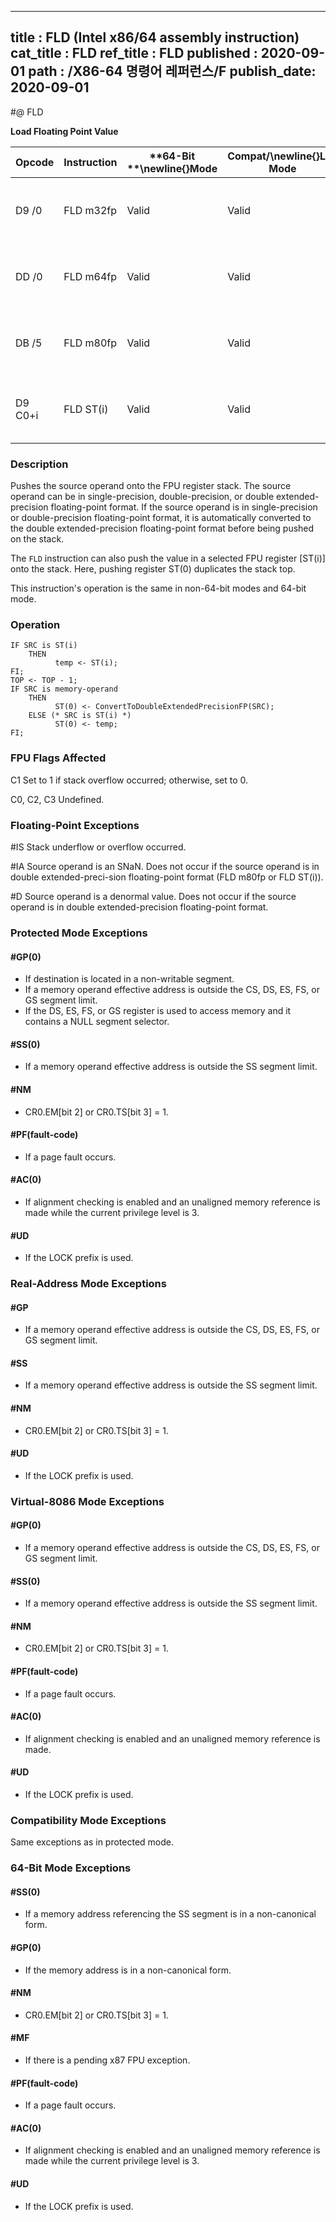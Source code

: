 ----------------------------
title : FLD (Intel x86/64 assembly instruction)
cat_title : FLD
ref_title : FLD
published : 2020-09-01
path : /X86-64 명령어 레퍼런스/F
publish_date: 2020-09-01
----------------------------
#@ FLD

**Load Floating Point Value**

|**Opcode**|**Instruction**|**64-Bit **\newline{}**Mode**|**Compat/**\newline{}**Leg Mode**|**Description**|
|----------|---------------|-----------------------------|---------------------------------|---------------|
|D9 /0|FLD m32fp|Valid|Valid|Push m32fp onto the FPU register stack.|
|DD /0|FLD m64fp|Valid|Valid|Push m64fp onto the FPU register stack.|
|DB /5|FLD m80fp|Valid|Valid|Push m80fp onto the FPU register stack.|
|D9 C0+i|FLD ST(i)|Valid|Valid|Push ST(i) onto the FPU register stack.|
### Description


Pushes the source operand onto the FPU register stack. The source operand can be in single-precision, double-precision, or double extended-precision floating-point format. If the source operand is in single-precision or double-precision floating-point format, it is automatically converted to the double extended-precision floating-point format before being pushed on the stack.

The `FLD` instruction can also push the value in a selected FPU register [ST(i)] onto the stack. Here, pushing register ST(0) duplicates the stack top.

This instruction's operation is the same in non-64-bit modes and 64-bit mode.


### Operation

```info-verb
IF SRC is ST(i)
    THEN
          temp <- ST(i);
FI;
TOP <- TOP - 1;
IF SRC is memory-operand
    THEN
          ST(0) <- ConvertToDoubleExtendedPrecisionFP(SRC);
    ELSE (* SRC is ST(i) *)
          ST(0) <- temp;
FI;
```
### FPU Flags Affected


C1 Set to 1 if stack overflow occurred; otherwise, set to 0.

C0, C2, C3  Undefined.

### Floating-Point Exceptions


#IS Stack underflow or overflow occurred.

#IA Source operand is an SNaN. Does not occur if the source operand is in double extended-preci-sion floating-point format (FLD m80fp or FLD ST(i)).

#D Source operand is a denormal value. Does not occur if the source operand is in double extended-precision floating-point format.


### Protected Mode Exceptions

#### #GP(0)
* If destination is located in a non-writable segment.
* If a memory operand effective address is outside the CS, DS, ES, FS, or GS segment limit.
* If the DS, ES, FS, or GS register is used to access memory and it contains a NULL segment selector.

#### #SS(0)
* If a memory operand effective address is outside the SS segment limit.

#### #NM
* CR0.EM[bit 2] or CR0.TS[bit 3] = 1.

#### #PF(fault-code)
* If a page fault occurs.

#### #AC(0)
* If alignment checking is enabled and an unaligned memory reference is made while the current privilege level is 3.

#### #UD
* If the LOCK prefix is used.

### Real-Address Mode Exceptions

#### #GP
* If a memory operand effective address is outside the CS, DS, ES, FS, or GS segment limit.

#### #SS
* If a memory operand effective address is outside the SS segment limit.

#### #NM
* CR0.EM[bit 2] or CR0.TS[bit 3] = 1.

#### #UD
* If the LOCK prefix is used.

### Virtual-8086 Mode Exceptions

#### #GP(0)
* If a memory operand effective address is outside the CS, DS, ES, FS, or GS segment limit.

#### #SS(0)
* If a memory operand effective address is outside the SS segment limit.

#### #NM
* CR0.EM[bit 2] or CR0.TS[bit 3] = 1.

#### #PF(fault-code)
* If a page fault occurs.

#### #AC(0)
* If alignment checking is enabled and an unaligned memory reference is made.

#### #UD
* If the LOCK prefix is used.

### Compatibility Mode Exceptions



Same exceptions as in protected mode.


### 64-Bit Mode Exceptions

#### #SS(0)
* If a memory address referencing the SS segment is in a non-canonical form.

#### #GP(0)
* If the memory address is in a non-canonical form.

#### #NM
* CR0.EM[bit 2] or CR0.TS[bit 3] = 1.

#### #MF
* If there is a pending x87 FPU exception.

#### #PF(fault-code)
* If a page fault occurs.

#### #AC(0)
* If alignment checking is enabled and an unaligned memory reference is made while the current privilege level is 3.

#### #UD
* If the LOCK prefix is used.
